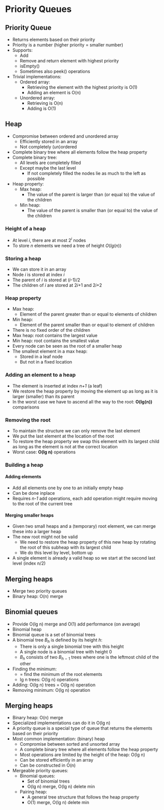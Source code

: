 # Priority Queues

## Priority Queue

* Returns elements based on their priority
* Priority is a number (higher priority = smaller number)
* Supports:
    * Add
    * Remove and return element with highest priority
    * isEmpty()
    * Sometimes also peek() operations
* Trivial implementations:
    * Ordered array: 
        * Retrieving the element with the highest priority is O(1) 
        * Adding an element is O(n)
    * Unordered array: 
        * Retrieving is O(n)
        * Adding is O(1)

## Heap

* Compromise between ordered and unordered array
    * Efficiently stored in an array
    * Not completely (un)ordered
* Complete binary tree where all elements follow the heap property
* Complete binary tree: 
    * All levels are completely filled
    * Except maybe the last level
        * If not completely filled the nodes lie as much to the left as possible
* Heap property:
    * Max heap: 
        * The value of the parent is larger than (or equal to) the value of the children
    * Min heap:
        * The value of the parent is smaller than (or equal to) the value of the children

### Height of a heap

* At level *i*, there are at most $2^i$ nodes
* To store *n* elements we need a tree of height $O(lg(n))$

### Storing a heap

* We can store it in an array
* Node *i* is stored at index *i*
* The parent of *i* is stored at (*i*-1)/2
* The children of *i* are stored at 2*i*+1 and 2*i*+2

### Heap property

* Max heap: 
    * Element of the parent greater than or equal to elements of children
* Min heap: 
    * Element of the parent smaller than or equal to element of children
* There is no fixed order of the children
* Max heap: root contains the largest value
* Min heap: root contains the smallest value
* Every node can be seen as the root of a smaller heap
* The smallest element in a max heap:
    * Stored in a leaf node
    * But not in a fixed location

### Adding an element to a heap

* The element is inserted at index *n+1* (a leaf)
* We restore the heap property by moving the element up as long as it is larger (smaller) than its parent
* In the worst case we have to ascend all the way to the root: **O(lg(n))** comparisons

### Removing the root

* To maintain the structure we can only remove the last element
* We put the last element at the location of the root
* To restore the heap property we swap this element with its largest child as long as the element is not at the correct location
* Worst case: **O(lg n)** operations

### Building a heap

#### Adding elements

* Add all elements one by one to an initially empty heap
* Can be done inplace
* Requires *n-1* add operations, each add operation might require moving to the root of the current tree

#### Merging smaller heaps

* Given two small heaps and a (temporary) root element, we can merge these into a larger heap
* The new root might not be valid
    * We need to restore the heap property of this new heap by rotating the root of this subheap with its largest child
    * We do this level by level, bottom up
* A single element is already a valid heap so we start at the second
    last level (index n/2)

## Merging heaps
* Merge two priority queues
* Binary heap: O(n) merge

## Binomial queues

* Provide O(lg n) merge and O(1) add performance (on average)
* Binomial heap
* Binomial queue is a set of binomial trees
* A binomial tree $B_h$ is defined by its height *h*:
    * There is only a single binomial tree with this height
    * A single node is a binomial tree with height 0
    * $B_h$ consists of two $B_h$ $_-$ $_1$ trees where one is the leftmost child of the other
* Finding the minimum:
    * = find the minimum of the root elements
    * lg n trees: O(lg n) operations
* Adding: O(lg n) trees = O(lg n) operation
* Removing minimum: O(lg n) operation

## Merging heaps

* Binary heap: O(n) merge
* Specialized implementations can do it in O(lg n)
* A priority queue is a special type of queue that returns the elements based on their priority
* Most common implementation: (binary) heap
    * Compromise between sorted and unsorted array
    * A complete binary tree where all elements follow the heap property
    * Most operations are limited by the height of the heap: O(lg n)
    * Can be stored efficiently in an array
    * Can be constructed in O(n)
* Mergeable priority queues:
    * Binomial queues:
        * Set of binomial trees
        * O(lg n) merge, O(lg n) delete min
    * Pairing heap:
        * A general tree structure that follows the heap property
        * O(1) merge, O(lg n) delete min